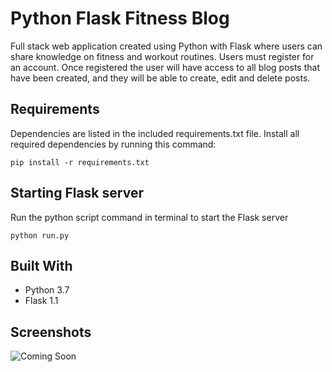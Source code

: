 # Python Flask Fitness Blog

Full stack web application created using Python with Flask where users can share knowledge on fitness and workout routines. Users must register for an account. Once registered the user will have access to all blog posts that have been created, and they will be able to create, edit and delete posts.

## Requirements

Dependencies are listed in the included requirements.txt file. Install all required dependencies by running this command:

```
pip install -r requirements.txt
```

## Starting Flask server

Run the python script command in terminal to start the Flask server

```
python run.py
```

## Built With

- Python 3.7
- Flask 1.1

## Screenshots

![Coming Soon](https://upload.wikimedia.org/wikipedia/commons/8/80/Comingsoon.png "Coming Soon")
